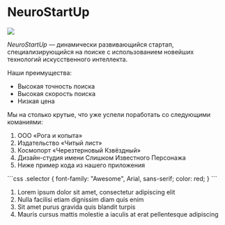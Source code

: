 # NeuroStartUp

![](https://netology-code.github.io/git-homeworks/introduction/assets/logo.png)

*NeuroStartUp* — динамически развивающийся стартап, специализирующийся на поиске с использованием 
 новейших технологий искусственного интеллекта.

Наши преимущества:
* Высокая точность поиска
* Высокая скорость поиска
* Низкая цена

Мы на столько крутые, что уже успели поработать со следующими команиями:
<ol>
    <li>ООО «Рога и копыта»</li>
    <li>Издательство «Читый лист»</li>
    <li>Космопорт «Черезтерновый Кзвёздный»</li>
    <li>Дизайн-студия имени Слишком Известного Персонажа</li>
    <li>Ниже пример кода из нашего приложения</li>
</ol>
```css
.selector {
  font-family: "Awesome", Arial, sans-serif;
  color: red;
}
```
<ol>
    <li>Lorem ipsum dolor sit amet, consectetur adipiscing elit</li>
    <li>Nulla facilisi etiam dignissim diam quis enim</li>
    <li>Sit amet purus gravida quis blandit turpis</li>
    <li>Mauris cursus mattis molestie a iaculis at erat pellentesque adipiscing</li>
</ol>

